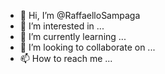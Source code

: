 - 👋 Hi, I’m @RaffaelloSampaga
- 👀 I’m interested in ...
- 🌱 I’m currently learning ...
- 💞️ I’m looking to collaborate on ...
- 📫 How to reach me ...

<!---
RaffaelloSampaga/RaffaelloSampaga is a ✨ special ✨ repository because its `README.md` (this file) appears on your GitHub profile.
You can click the Preview link to take a look at your changes.
--->
